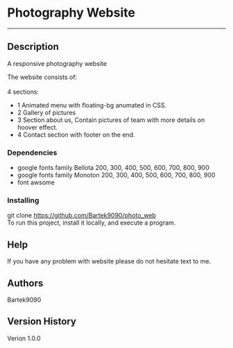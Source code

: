 # Photography Website
-------------------------

## Description
A responsive photography website

The website consists of: <br/>  
  4 sections:
  - 1 Animated menu with floating-bg anumated in CSS.
  - 2 Gallery of pictures
  - 3 Section about us, Contain pictures of team with more details on hoover effect.
  - 4 Contact section  with footer on the end.

### Dependencies

* google fonts family Bellota 200, 300, 400, 500, 600, 700, 800, 900
* google fonts family Monoton 200, 300, 400, 500, 600, 700, 800, 900
* font awsome

### Installing
git clone https://github.com/Bartek9090/photo_web  <br/>
To run this project, install it locally, and execute a program.

## Help

If you have any problem with website please do not hesitate text to me.

## Authors
Bartek9090

## Version History

Verion 1.0.0

